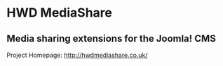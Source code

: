 # HWD MediaShare

## Media sharing extensions for the Joomla! CMS

Project Homepage:
http://hwdmediashare.co.uk/

